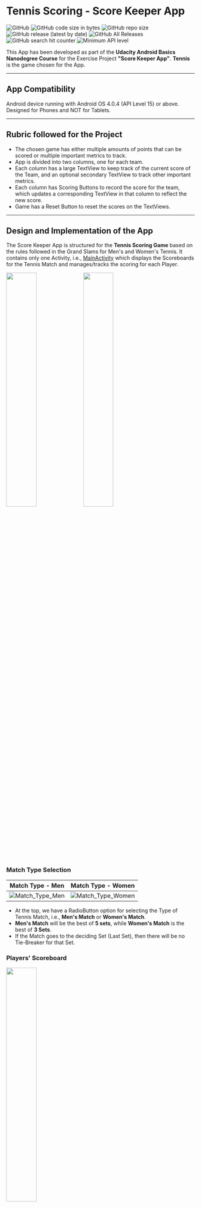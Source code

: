 # Tennis Scoring - Score Keeper App

![GitHub](https://img.shields.io/github/license/kaushiknsanji/Tennis_Score_Keeper_Udacity)  ![GitHub code size in bytes](https://img.shields.io/github/languages/code-size/kaushiknsanji/Tennis_Score_Keeper_Udacity)  ![GitHub repo size](https://img.shields.io/github/repo-size/kaushiknsanji/Tennis_Score_Keeper_Udacity)
![GitHub release (latest by date)](https://img.shields.io/github/v/release/kaushiknsanji/Tennis_Score_Keeper_Udacity)  ![GitHub All Releases](https://img.shields.io/github/downloads/kaushiknsanji/Tennis_Score_Keeper_Udacity/total) ![GitHub search hit counter](https://img.shields.io/github/search/kaushiknsanji/Tennis_Score_Keeper_Udacity/Score%20Keeper%20App) ![Minimum API level](https://img.shields.io/badge/API-15-yellow)

This App has been developed as part of the **Udacity Android Basics Nanodegree Course** for the Exercise Project **"Score Keeper App"**. **Tennis** is the game chosen for the App.

---

## App Compatibility

Android device running with Android OS 4.0.4 (API Level 15) or above. Designed for Phones and NOT for Tablets.

---

## Rubric followed for the Project

* The chosen game has either multiple amounts of points that can be scored or multiple important metrics to track.
* App is divided into two columns, one for each team.
* Each column has a large TextView to keep track of the current score of the Team, and an optional secondary TextView to track other important metrics.
* Each column has Scoring Buttons to record the score for the team, which updates a corresponding TextView in that column to reflect the new score.
* Game has a Reset Button to reset the scores on the TextViews.

---

## Design and Implementation of the App

The Score Keeper App is structured for the **Tennis Scoring Game** based on the rules followed in the Grand Slams for Men's and Women's Tennis. It contains only one Activity, i.e., [MainActivity](/app/src/main/java/com/example/kaushiknsanji/tennisscoring/MainActivity.java) which displays the Scoreboards for the Tennis Match and manages/tracks the scoring for each Player.

<img src="https://user-images.githubusercontent.com/26028981/65620659-d96cd480-dfdf-11e9-9346-9158821351e6.png" width="40%"/>  <img src="https://user-images.githubusercontent.com/26028981/65620663-da9e0180-dfdf-11e9-9c95-7e952384db47.png" width="40%"/>

### Match Type Selection

|Match Type - Men|Match Type - Women|
|---|---|
|![Match_Type_Men](https://user-images.githubusercontent.com/26028981/65620681-e4c00000-dfdf-11e9-850d-a06c967cde37.png)|![Match_Type_Women](https://user-images.githubusercontent.com/26028981/65620684-e5f12d00-dfdf-11e9-8135-917000eaf5c6.png)|

* At the top, we have a RadioButton option for selecting the Type of Tennis Match, i.e., **Men's Match** or **Women's Match**. 
* **Men's Match** will be the best of **5 sets**, while **Women's Match** is the best of **3 Sets**.
* If the Match goes to the deciding Set (Last Set), then there will be no Tie-Breaker for that Set.

### Players' Scoreboard

<img src="https://user-images.githubusercontent.com/26028981/65620698-ec7fa480-dfdf-11e9-9294-c50eb9ac1fd6.png" width="40%"/>

Below the Match Type RadioButton option is the Players' Scoreboard which keeps track of the Game points in each Set and the number of Sets won by each Player. 

### Scoring in an Ongoing Set

|Scoring in a Set|Scoring in a Tie-Breaker|
|---|---|
|![Intermediate_GamePlay_Score](https://user-images.githubusercontent.com/26028981/65620698-ec7fa480-dfdf-11e9-9294-c50eb9ac1fd6.png)|![Intermediate_TieBreaker_Score](https://user-images.githubusercontent.com/26028981/65620704-ee496800-dfdf-11e9-8b40-947d757558ef.png)|

* Below the Players' Scoreboard, is a table of two columns, one for each Player, that displays the various points in an Ongoing Set. 
* Points in an Ongoing Game (labelled as **GamePlay Points**), **Game Points** in the Ongoing Set and the **Tie Break Points** in a Tie-Breaker are recorded and displayed here. 
* Each Player column will have a **"+"** button that increases the Points in the Ongoing Game for the corresponding Player, which in turn updates the Game Points in the Set for the corresponding Player adhering to the Tennis scoring rules. 
* Tie-Breaker will start only when there is a tie in the Game Points for each Player at **"Game Point 6"** in the Set, to decide the winner of the Set, which will be the Player that reaches 7+ Tie-Breaker Points with a difference of 2, as per the rules of Tennis.

### The Start/Reset/Restart Button

|Begin Match|Reset Match|Restart Match|
|---|---|---|
|![Initial_Portrait_2](https://user-images.githubusercontent.com/26028981/65620663-da9e0180-dfdf-11e9-9c95-7e952384db47.png)|![Intermediate_GamePlay_Score](https://user-images.githubusercontent.com/26028981/65620698-ec7fa480-dfdf-11e9-9294-c50eb9ac1fd6.png)|![Match_finish](https://user-images.githubusercontent.com/26028981/65620733-fbfeed80-dfdf-11e9-9098-4597a1a96ad3.png)|

The last Button at the bottom, allows for - 
* Starting a Match, when it displays **Begin Match**. This also does the Toss and decides which Player will Serve (on Random basis).
* Resetting the Match in between the play in order to restart play, when it displays **Reset Match**.
* Restarting a Match after a Match has finished, when it displays **Restart Match**.

### TextView for Announcements

|Help message|Score Announcement|
|---|---|
|![Initial_Portrait_2](https://user-images.githubusercontent.com/26028981/65620663-da9e0180-dfdf-11e9-9c95-7e952384db47.png)|![Score_Announcement](https://user-images.githubusercontent.com/26028981/65620719-f4d7df80-dfdf-11e9-9415-4744c525cede.png)|

In between the Start/Reset/Restart Button and the Players' `+` Buttons, there is a TextView that displays **"Help messages"** and **"Announcements of Scores"** just like in Tennis.

---

## Branches in this Repository

* **[master](https://github.com/kaushiknsanji/Tennis_Score_Keeper_Udacity/tree/master)**
	* Contains the code submitted for review, along with review suggestions incorporated.
* **[release_v1.0](https://github.com/kaushiknsanji/Tennis_Score_Keeper_Udacity/tree/release_v1.0)**
	* Fixed TextView size for Game-Play and Tie-Breaker Points.
	* Game-Play Points hidden during a Tie-Breaker since it is not required.
	* Added App Icon.
	* Other minor changes to prepare the app for local release. 

---

## Icon credits

App Icon is from [Icons8](https://icons8.com).

---

## Review from the Reviewer (Udacity)

![Review_Score_Keeper_App](https://user-images.githubusercontent.com/26028981/65620779-15a03500-dfe0-11e9-87c8-83821c872914.PNG)

---

## License

```
Copyright 2017 Kaushik N. Sanji

Licensed under the Apache License, Version 2.0 (the "License"); 
you may not use this file except in compliance with the License. 
You may obtain a copy of the License at

   http://www.apache.org/licenses/LICENSE-2.0
   
Unless required by applicable law or agreed to in writing, software
distributed under the License is distributed on an "AS IS" BASIS,
WITHOUT WARRANTIES OR CONDITIONS OF ANY KIND, either express or implied.
See the License for the specific language governing permissions and
limitations under the License.
```
